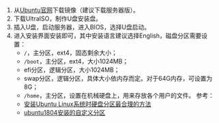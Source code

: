 1. 从[Ubuntu官网](https://cn.ubuntu.com/download)下载镜像（建议下载服务器版）。
2. 下载UltraISO，制作U盘安装盘。
3. 插入U盘，启动服务器，进入BIOS，选择U盘启动。
4. 进入安装界面安装即可，其中安装语言建议选择English，磁盘分区需要设置：
    - `/`，主分区，ext4，固态剩余大小；
    - `/boot`，主分区，ext4，大小1024MB；
    - efi分区，逻辑分区，大小1024MB；
    - swap分区，逻辑分区，具体大小依内存而定。对于64G内存，可设置为8G；
    - `/home`，主分区，设置在机械硬盘上，用来存放各个用户的文件。
   参考：
    - [安装Ubuntu Linux系统时硬盘分区最合理的方法](https://blog.csdn.net/u012052268/article/details/77145427)
    - [ubuntu1804安装的自定义分区](https://blog.csdn.net/kan2016/article/details/102832169) 
